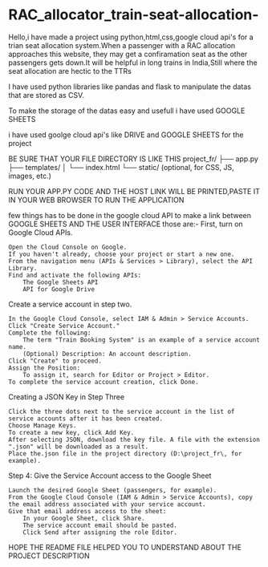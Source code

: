 # RAC_allocator_train-seat-allocation-
Hello,i have made a project using python,html,css,google  cloud api's for a trian seat allocation system.When a passenger with a RAC allocation approaches this website, they may get a confiramation seat as the other passengers gets down.It will be helpful in long trains in India,Still where the seat allocation are hectic to the TTRs

I have used python libraries like pandas and flask to manipulate the datas that are stored as CSV.

To make the storage of the datas easy and usefull i have used GOOGLE SHEETS 

i have used goolge cloud api's like DRIVE and GOOGLE SHEETS for the project

BE SURE THAT YOUR FILE DIRECTORY IS LIKE THIS
project_fr/
├── app.py
├── templates/
│   └── index.html
└── static/ (optional, for CSS, JS, images, etc.)

RUN YOUR APP.PY CODE AND THE HOST LINK WILL BE PRINTED,PASTE IT IN YOUR WEB BROWSER TO RUN THE APPLICATION

few things has to be done in the google cloud API to make a link between GOOGLE SHEETS AND THE USER INTERFACE those are:-
First, turn on Google Cloud APIs.

    Open the Cloud Console on Google.
    If you haven't already, choose your project or start a new one.
    From the navigation menu (APIs & Services > Library), select the API Library.
    Find and activate the following APIs:
        The Google Sheets API
        API for Google Drive

Create a service account in step two.

    In the Google Cloud Console, select IAM & Admin > Service Accounts.
    Click "Create Service Account."
    Complete the following:
        The term "Train Booking System" is an example of a service account name.
        (Optional) Description: An account description.
    Click "Create" to proceed.
    Assign the Position:
        To assign it, search for Editor or Project > Editor.
    To complete the service account creation, click Done.

Creating a JSON Key in Step Three

    Click the three dots next to the service account in the list of service accounts after it has been created.
    Choose Manage Keys.
    To create a new key, click Add Key.
    After selecting JSON, download the key file. A file with the extension ".json" will be downloaded as a result.
    Place the.json file in the project directory (D:\project_fr\, for example).

Step 4: Give the Service Account access to the Google Sheet

    Launch the desired Google Sheet (passengers, for example).
    From the Google Cloud Console (IAM & Admin > Service Accounts), copy the email address associated with your service account.
    Give that email address access to the sheet:
        In your Google Sheet, click Share.
        The service account email should be pasted.
        Click Send after assigning the role Editor.

HOPE THE README FILE HELPED YOU TO UNDERSTAND ABOUT THE PROJECT DESCRIPTION
